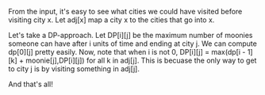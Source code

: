 From the input, it's easy to see what cities we could have visited before visiting city x. Let adj[x] map a city x to the cities that go into x. 

Let's take a DP-approach. Let DP[i][j] be the maximum number of moonies someone can have after i units of time and ending at city j. We can compute dp[0][j] pretty easily. Now, note that when i is not 0, DP[i][j] = max(dp[i - 1][k] + moonie[j],DP[i][j]) for all k in adj[j]. This is becuase the only way to get to city j is by visiting something in adj[j].

And that's all!
